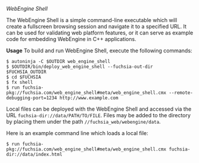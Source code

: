 *WebEngine Shell*

The WebEngine Shell is a simple command-line executable which will create a
fullscreen browsing session and navigate it to a specified URL. It can be used
for validating web platform features, or it can serve as example code for
embedding WebEngine in C++ applications.

**Usage**
To build and run WebEngine Shell, execute the following commands:

```
$ autoninja -C $OUTDIR web_engine_shell
$ $OUTDIR/bin/deploy_web_engine_shell --fuchsia-out-dir $FUCHSIA_OUTDIR
$ cd $FUCHSIA
$ fx shell
$ run fuchsia-pkg://fuchsia.com/web_engine_shell#meta/web_engine_shell.cmx --remote-debugging-port=1234 http://www.example.com
```

Local files can be deployed with the WebEngine Shell and accessed via the
URL `fuchsia-dir://data/PATH/TO/FILE`. Files may be added to the directory
by placing them under the path `//fuchsia_web/webengine/data`.

Here is an example command line which loads a local file:
```
$ run fuchsia-pkg://fuchsia.com/web_engine_shell#meta/web_engine_shell.cmx fuchsia-dir://data/index.html
```
